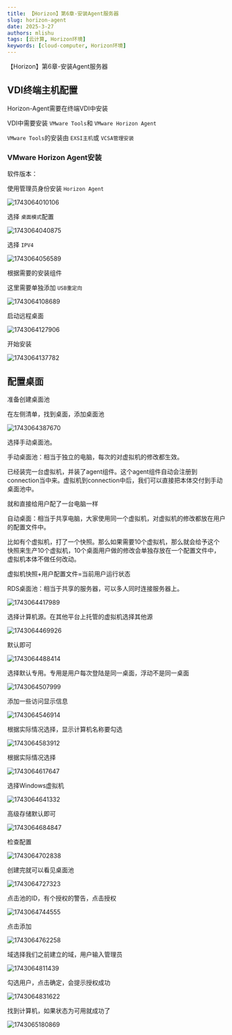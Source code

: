 ```yaml
---
title: 【Horizon】第6章-安装Agent服务器
slug: horizon-agent
date: 2025-3-27
authors: mlishu
tags: [云计算, Horizon环境]
keywords: [cloud-computer, Horizon环境]
---
```

【Horizon】第6章-安装Agent服务器

<!-- truncate -->

## VDI终端主机配置

Horizon-Agent需要在终端VDI中安装

VDI中需要安装 `VMware Tools`和 `VMware Horizon Agent`

`VMware Tools`的安装由 `EXSI主机`或 `VCSA管理安装`

### VMware Horizon Agent安装

软件版本：

使用管理员身份安装 `Horizon Agent`

![1743064010106](image/17-installagent/1743064010106.png)

选择 `桌面模式`配置

![1743064040875](image/17-installagent/1743064040875.png)

选择 `IPV4`

![1743064056589](image/17-installagent/1743064056589.png)

根据需要的安装组件

这里需要单独添加 `USB重定向`

![1743064108689](image/17-installagent/1743064108689.png)

启动远程桌面

![1743064127906](image/17-installagent/1743064127906.png)

开始安装

![1743064137782](image/17-installagent/1743064137782.png)

## 配置桌面

准备创建桌面池

在左侧清单，找到桌面，添加桌面池

![1743064387670](image/17-installagent/1743064387670.png)

选择手动桌面池。

手动桌面池：相当于独立的电脑，每次的对虚拟机的修改都生效。

已经装完一台虚拟机，并装了agent组件。这个agent组件自动会注册到connection当中来。虚拟机到connection中后，我们可以直接把本体交付到手动桌面池中。

就和直接给用户配了一台电脑一样

自动桌面：相当于共享电脑，大家使用同一个虚拟机，对虚拟机的修改都放在用户的配置文件中。

比如有个虚拟机，打了一个快照。那么如果需要10个虚拟机，那么就会给予这个快照来生产10个虚拟机，10个桌面用户做的修改会单独存放在一个配置文件中，虚拟机本体不做任何改动。

虚拟机快照+用户配置文件=当前用户运行状态

RDS桌面池：相当于共享的服务器，可以多人同时连接服务器上。

![1743064417989](image/17-installagent/1743064417989.png)

选择计算机源。在其他平台上托管的虚拟机选择其他源

![1743064469926](image/17-installagent/1743064469926.png)

默认即可

![1743064488414](image/17-installagent/1743064488414.png)

选择默认专用。专用是用户每次登陆是同一桌面，浮动不是同一桌面

![1743064507999](image/17-installagent/1743064507999.png)

添加一些访问显示信息

![1743064546914](image/17-installagent/1743064546914.png)

根据实际情况选择，显示计算机名称要勾选

![1743064583912](image/17-installagent/1743064583912.png)

根据实际情况选择

![1743064617647](image/17-installagent/1743064617647.png)

选择Windows虚拟机

![1743064641332](image/17-installagent/1743064641332.png)

高级存储默认即可

![1743064684847](image/17-installagent/1743064684847.png)

检查配置

![1743064702838](image/17-installagent/1743064702838.png)

创建完就可以看见桌面池

![1743064727323](image/17-installagent/1743064727323.png)

点击池的ID，有个授权的警告，点击授权

![1743064744555](image/17-installagent/1743064744555.png)

点击添加

![1743064762258](image/17-installagent/1743064762258.png)

域选择我们之前建立的域，用户输入管理员

![1743064811439](image/17-installagent/1743064811439.png)

勾选用户，点击确定，会提示授权成功

![1743064831622](image/17-installagent/1743064831622.png)

找到计算机，如果状态为可用就成功了

![1743065180869](image/17-installagent/1743065180869.png)
